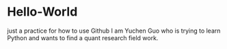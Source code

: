 # Hello-World
just a practice for how to use Github
I am Yuchen Guo who is trying to learn Python and wants to find a quant research field work.
